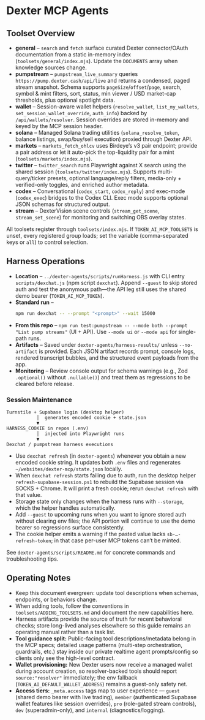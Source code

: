 # Dexter MCP Agents

## Toolset Overview
- **general** – `search` and `fetch` surface curated Dexter connector/OAuth documentation from a static in-memory index (`toolsets/general/index.mjs`). Update the `DOCUMENTS` array when knowledge sources change.
- **pumpstream** – `pumpstream_live_summary` queries `https://pump.dexter.cash/api/live` and returns a condensed, paged stream snapshot. Schema supports `pageSize`/`offset`/`page`, search, symbol & mint filters, sort, status, min viewer / USD market-cap thresholds, plus optional spotlight data.
- **wallet** – Session-aware wallet helpers (`resolve_wallet`, `list_my_wallets`, `set_session_wallet_override`, `auth_info`) backed by `/api/wallets/resolver`. Session overrides are stored in-memory and keyed by the MCP session header.
- **solana** – Managed Solana trading utilities (`solana_resolve_token`, balance listings, swap/buy/sell execution) proxied through Dexter API.
- **markets** – `markets_fetch_ohlcv` uses Birdeye’s v3 pair endpoint; provide a pair address or let it auto-pick the top-liquidity pair for a mint (`toolsets/markets/index.mjs`).
- **twitter** – `twitter_search` runs Playwright against X search using the shared session (`toolsets/twitter/index.mjs`). Supports multi-query/ticker presets, optional language/reply filters, media-only + verified-only toggles, and enriched author metadata.
- **codex** – Conversational (`codex_start`, `codex_reply`) and exec-mode (`codex_exec`) bridges to the Codex CLI. Exec mode supports optional JSON schemas for structured output.
- **stream** – DexterVision scene controls (`stream_get_scene`, `stream_set_scene`) for monitoring and switching OBS overlay states.

All toolsets register through `toolsets/index.mjs`. If `TOKEN_AI_MCP_TOOLSETS` is unset, every registered group loads; set the variable (comma-separated keys or `all`) to control selection.

## Harness Operations
- **Location** – `../dexter-agents/scripts/runHarness.js` with CLI entry `scripts/dexchat.js` (npm script `dexchat`). Append `--guest` to skip stored auth and test the anonymous path—the API leg still uses the shared demo bearer (`TOKEN_AI_MCP_TOKEN`).
- **Standard run** –
  ```bash
  npm run dexchat -- --prompt "<prompt>" --wait 15000
  ```
- **From this repo** – `npm run test:pumpstream -- --mode both --prompt "List pump streams"` (UI + API). Use `--mode ui` or `--mode api` for single-path runs.
- **Artifacts** – Saved under `dexter-agents/harness-results/` unless `--no-artifact` is provided. Each JSON artifact records prompt, console logs, rendered transcript bubbles, and the structured event payloads from the app.
- **Monitoring** – Review console output for schema warnings (e.g., Zod `.optional()` without `.nullable()`) and treat them as regressions to be cleared before release.

### Session Maintenance

```
Turnstile + Supabase login (desktop helper)
           │  generates encoded cookie + state.json
           ▼
HARNESS_COOKIE in repos (.env)
           │  injected into Playwright runs
           ▼
Dexchat / pumpstream harness executions
```

- Use `dexchat refresh` (in `dexter-agents`) whenever you obtain a new encoded cookie string. It updates both `.env` files and regenerates `~/websites/dexter-mcp/state.json` locally.
- When `dexchat refresh` starts failing due to auth, run the desktop helper `refresh-supabase-session.ps1` to rebuild the Supabase session via SOCKS + Chrome. It will print a fresh cookie; rerun `dexchat refresh` with that value.
- Storage state only changes when the harness runs with `--storage`, which the helper handles automatically.
- Add `--guest` to upcoming runs when you want to ignore stored auth without clearing env files; the API portion will continue to use the demo bearer so regressions surface consistently.
- The cookie helper emits a warning if the pasted value lacks `sb-…-refresh-token`; in that case per-user MCP tokens can’t be minted.

See `dexter-agents/scripts/README.md` for concrete commands and troubleshooting tips.

## Operating Notes
- Keep this document evergreen: update tool descriptions when schemas, endpoints, or behaviors change.
- When adding tools, follow the conventions in `toolsets/ADDING_TOOLSETS.md` and document the new capabilities here.
- Harness artifacts provide the source of truth for recent behavioral checks; store long-lived analyses elsewhere so this guide remains an operating manual rather than a task list.
- **Tool guidance split:** Public-facing tool descriptions/metadata belong in the MCP specs; detailed usage patterns (multi-step orchestration, guardrails, etc.) stay inside our private realtime agent prompts/config so clients only see the high-level contract.
- **Wallet provisioning:** New Dexter users now receive a managed wallet during account creation, so resolver-backed tools should report `source:"resolver"` immediately; the env fallback (`TOKEN_AI_DEFAULT_WALLET_ADDRESS`) remains a guest-only safety net.
- **Access tiers:** `_meta.access` tags map to user experience — `guest` (shared demo bearer with live trading), `member` (authenticated Supabase wallet features like session overrides), `pro` (role-gated stream controls), `dev` (superadmin-only), and `internal` (diagnostics/logging).
